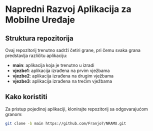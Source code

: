 # Napredni Razvoj Aplikacija za Mobilne Uređaje

## Struktura repozitorija

Ovaj repozitorij trenutno sadrži četiri grane, pri čemu svaka grana predstavlja različitu aplikaciju:

- **main**: aplikacija koja je trenutno u izradi
- **vjezbe1**: aplikacija izrađena na prvim vježbama
- **vjezbe2**: aplikacija izrađena na drugim vježbama
- **vjezbe3**: aplikacija izrađena na trećim vježbama

## Kako koristiti

Za pristup pojedinoj aplikaciji, klonirajte repozitorij sa odgovarajućom granom:

```bash
git clone -b main https://github.com/Franjo7/NRAMU.git